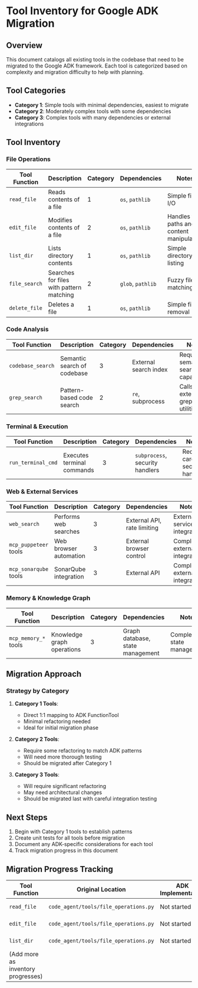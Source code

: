 # Tool Inventory for Google ADK Migration

## Overview

This document catalogs all existing tools in the codebase that need to be migrated to the Google ADK framework. Each tool is categorized based on complexity and migration difficulty to help with planning.

## Tool Categories

- **Category 1**: Simple tools with minimal dependencies, easiest to migrate
- **Category 2**: Moderately complex tools with some dependencies
- **Category 3**: Complex tools with many dependencies or external integrations

## Tool Inventory

### File Operations

| Tool Function | Description | Category | Dependencies | Notes |
|---------------|-------------|----------|--------------|-------|
| `read_file` | Reads contents of a file | 1 | `os`, `pathlib` | Simple file I/O |
| `edit_file` | Modifies contents of a file | 2 | `os`, `pathlib` | Handles file paths and content manipulation |
| `list_dir` | Lists directory contents | 1 | `os`, `pathlib` | Simple directory listing |
| `file_search` | Searches for files with pattern matching | 2 | `glob`, `pathlib` | Fuzzy file matching |
| `delete_file` | Deletes a file | 1 | `os`, `pathlib` | Simple file removal |

### Code Analysis

| Tool Function | Description | Category | Dependencies | Notes |
|---------------|-------------|----------|--------------|-------|
| `codebase_search` | Semantic search of codebase | 3 | External search index | Requires semantic search capabilities |
| `grep_search` | Pattern-based code search | 2 | `re`, subprocess | Calls external grep-like utilities |

### Terminal & Execution

| Tool Function | Description | Category | Dependencies | Notes |
|---------------|-------------|----------|--------------|-------|
| `run_terminal_cmd` | Executes terminal commands | 3 | `subprocess`, security handlers | Requires careful security handling |

### Web & External Services

| Tool Function | Description | Category | Dependencies | Notes |
|---------------|-------------|----------|--------------|-------|
| `web_search` | Performs web searches | 3 | External API, rate limiting | External service integration |
| `mcp_puppeteer` tools | Web browser automation | 3 | External browser control | Complex external integration |
| `mcp_sonarqube` tools | SonarQube integration | 3 | External API | Complex external integration |

### Memory & Knowledge Graph

| Tool Function | Description | Category | Dependencies | Notes |
|---------------|-------------|----------|--------------|-------|
| `mcp_memory_*` tools | Knowledge graph operations | 3 | Graph database, state management | Complex state management |

## Migration Approach

### Strategy by Category

1. **Category 1 Tools**:
   - Direct 1:1 mapping to ADK FunctionTool
   - Minimal refactoring needed
   - Ideal for initial migration phase

2. **Category 2 Tools**:
   - Require some refactoring to match ADK patterns
   - Will need more thorough testing
   - Should be migrated after Category 1

3. **Category 3 Tools**:
   - Will require significant refactoring
   - May need architectural changes
   - Should be migrated last with careful integration testing

## Next Steps

1. Begin with Category 1 tools to establish patterns
2. Create unit tests for all tools before migration
3. Document any ADK-specific considerations for each tool
4. Track migration progress in this document

## Migration Progress Tracking

| Tool Function | Original Location | ADK Implementation | Status | Notes |
|---------------|-------------------|-------------------|--------|-------|
| `read_file` | `code_agent/tools/file_operations.py` | Not started | 🔴 Not started | |
| `edit_file` | `code_agent/tools/file_operations.py` | Not started | 🔴 Not started | |
| `list_dir` | `code_agent/tools/file_operations.py` | Not started | 🔴 Not started | |
| (Add more as inventory progresses) | | | | | 